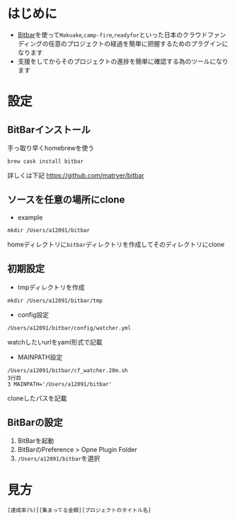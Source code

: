 # はじめに
* [Bitbar](https://github.com/matryer/bitbar
)を使って`Makuake`,`camp-fire`,`readyfor`といった日本のクラウドファンディングの任意のプロジェクトの経過を簡単に把握するためのプラグインになります
* 支援をしてからそのプロジェクトの進捗を簡単に確認する為のツールになります

# 設定
## BitBarインストール
手っ取り早くhomebrewを使う

```
brew cask install bitbar
```
詳しくは下記
https://github.com/matryer/bitbar


## ソースを任意の場所にclone
* example
```
mkdir /Users/a12091/bitbar
```
homeディレクトリに`bitbar`ディレクトリを作成してそのディレクトリにclone

## 初期設定
* tmpディレクトリを作成
```
mkdir /Users/a12091/bitbar/tmp
```

* config設定
```
/Users/a12091/bitbar/config/watcher.yml
```
watchしたいurlをyaml形式で記載

* MAINPATH設定
```
/Users/a12091/bitbar/cf_watcher.20m.sh
3行目
3 MAINPATH='/Users/a12091/bitbar'
```
cloneしたパスを記載


## BitBarの設定
1. BitBarを起動
1. BitBarのPreference > Opne Plugin Folder
1. `/Users/a12091/bitbar`を選択


# 見方
```
[達成率(%)][集まってる金額][プロジェクトのタイトル名]
```


